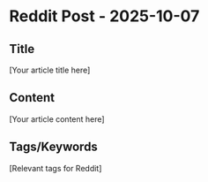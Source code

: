 # Reddit Post - 2025-10-07

## Title
[Your article title here]

## Content
[Your article content here]

## Tags/Keywords
[Relevant tags for Reddit]
